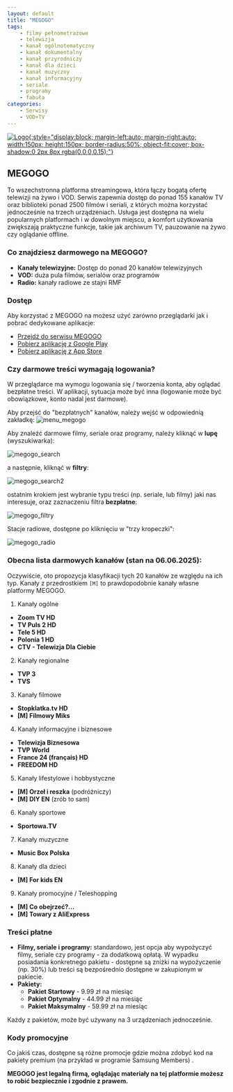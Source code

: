 ```yaml
---
layout: default
title: "MEGOGO"
tags: 
    - filmy pełnometrażowe
    - telewizja
    - kanał ogólnotematyczny
    - kanał dokumentalny
    - kanał przyrodniczy
    - kanał dla dzieci
    - kanał muzyczny
    - kanał informacyjny
    - seriale
    - programy
    - fabuła
categories:
    - Serwisy
    - VOD+TV
---
```

[![Logo](https://play-lh.googleusercontent.com/FmFOOnDrgrHGKxZVdIvmoLannz6k4AbZrAongrCiSYBmLgNQAFcjmCi-jgJfQvaaZQ4=w240-h480){:style="display:block; margin-left:auto; margin-right:auto; width:150px; height:150px; border-radius:50%; object-fit:cover; box-shadow:0 2px 8px rgba(0,0,0,0.15);"}](https://megogo.net)

## MEGOGO

To wszechstronna platforma streamingowa, która łączy bogatą ofertę telewizji na żywo i VOD. Serwis zapewnia dostęp do ponad 155 kanałów TV oraz biblioteki ponad 2500 filmów i seriali, z których można korzystać jednocześnie na trzech urządzeniach. Usługa jest dostępna na wielu popularnych platformach i w dowolnym miejscu, a komfort użytkowania zwiększają praktyczne funkcje, takie jak archiwum TV, pauzowanie na żywo czy oglądanie offline.

### Co znajdziesz darmowego na MEGOGO?

*   **Kanały telewizyjne:** Dostęp do ponad 20 kanałów telewizyjnych
*   **VOD:** duża pula filmów, serialów oraz programów
*   **Radio:** kanały radiowe ze stajni RMF

### Dostęp

Aby korzystać z MEGOGO na możesz użyć zarówno przeglądarki jak i pobrać dedykowane aplikacje:
* <i class="fa-solid fa-globe"></i>    [Przejdź do serwisu MEGOGO](https://megogo.net/)
* <i class="fa-brands fa-android"></i> [Pobierz aplikację z Google Play](https://play.google.com/store/apps/details?id=com.megogo.application&hl=pl)
* <i class="fa-brands fa-apple"></i>   [Pobierz aplikację z App Store](https://apps.apple.com/pl/app/megogo-tv-filmy-sport/id565967395?l=pl)

### Czy darmowe treści wymagają logowania?

W przeglądarce ma wymogu logowania się / tworzenia konta, aby oglądać bezpłatne treści. W aplikacji, sytuacja może być inna (logowanie może być obowiązkowe, konto nadal jest darmowe).

Aby przejść do "bezpłatnych" kanałów, należy wejść w odpowiednią zakładkę:
![menu_megogo](/biedateka/assets/img/screens/megogo_tv.png)

Aby znaleźć darmowe filmy, seriale oraz programy, należy kliknąć w **lupę** (wyszukiwarka):

![megogo_search](/biedateka/assets/img/screens/megogo_search.png)

a następnie, kliknąć w **filtry**:

![megogo_search2](/biedateka/assets/img/screens/megogo_search2.png)

ostatnim krokiem jest wybranie typu treści (np. seriale, lub filmy) jaki nas interesuje, oraz zaznaczeniu filtra **bezpłatne**:

![megogo_filtry](/biedateka/assets/img/screens/megogo_filtry.png)

Stacje radiowe, dostępne po kliknięciu w "trzy kropeczki":

![megogo_radio](/biedateka/assets/img/screens/megogo_radio.png)

### Obecna lista darmowych kanałów (stan na 06.06.2025):

Oczywiście, oto propozycja klasyfikacji tych 20 kanałów ze względu na ich typ. Kanały z przedrostkiem `[M]` to prawdopodobnie kanały własne platformy MEGOGO.

1. Kanały ogólne
*   **Zoom TV HD**
*   **TV Puls 2 HD**
*   **Tele 5 HD**
*   **Polonia 1 HD**
*   **CTV - Telewizja Dla Ciebie**

2. Kanały regionalne
*   **TVP 3**
*   **TVS**

3. Kanały filmowe
*   **Stopklatka.tv HD**
*   **[M] Filmowy Miks**

4. Kanały informacyjne i biznesowe
*   **Telewizja Biznesowa**
*   **TVP World**
*   **France 24 (français) HD**
*   **FREEDОМ HD**

5. Kanały lifestylowe i hobbystyczne
*   **[M] Orzeł i reszka** (podróżniczy)
*   **[M] DIY EN** (zrób to sam)

6. Kanały sportowe
*   **Sportowa.TV**

7. Kanały muzyczne
*   **Music Box Polska**

8. Kanały dla dzieci
*   **[M] For kids EN**

9. Kanały promocyjne / Teleshopping
*   **[M] Co obejrzeć?...**
*   **[M] Towary z AliExpress**


### Treści płatne
*   **Filmy, seriale i programy:** standardowo, jest opcja aby wypożyczyć filmy, seriale czy programy - za dodatkową opłatą. W wypadku posiadania konkretnego pakietu - dostępne są zniżki na wypożyczenie (np. 30%) lub treści są bezpośrednio dostępne w zakupionym w pakiecie.
*   **Pakiety:**
    *   **Pakiet Startowy** - 9.99 zł na miesiąc
    *   **Pakiet Optymalny** - 44.99 zł na miesiąc
    *   **Pakiet Maksymalny** - 59.99 zł na miesiąc

Każdy z pakietów, może być używany na 3 urządzeniach jednocześnie.

### Kody promocyjne
Co jakiś czas, dostępne są różne promocje gdzie można zdobyć kod na pakiety premium (na przykład w programie Samsung Members) .

**MEGOGO jest legalną firmą, oglądając materiały na tej platformie możesz to robić bezpiecznie i zgodnie z prawem.**